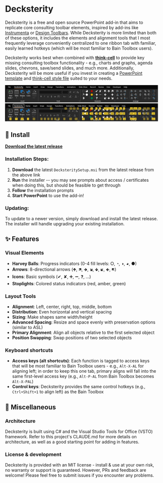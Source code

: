 # Decksterity

Decksterity is a free and open source PowerPoint add-in that aims to replicate core consulting toolbar elements, 
inspired by add-ins like [Instrumenta](https://github.com/iappyx/Instrumenta) or [Design Toolbars](https://designtoolbars.com). While Decksterity is more limited than both of these options, it includes the elements and alignment tools that I most frequently leverage conveniently centralized to one ribbon tab with familiar, easily learned hotkeys (which will be most familiar to Bain Toolbox users). 

Decksterity works best when combined with [**think-cell**](https://www.think-cell.com/en) to provide key missing consulting toolbox functionality - e.g., charts and graphs, agenda slides, chevrons, save/send slides, and much more. Additionally, Decksterity will be more useful if you invest in creating a [PowerPoint template](https://support.microsoft.com/en-us/office/create-and-save-a-powerpoint-template-ee4429ad-2a74-4100-82f7-50f8169c8aca) and [think-cell style file](https://www.think-cell.com/en/resources/manual/customization) suited to your needs. 

![Decksterity ribbon](assets/ribbon.png "Decksterity Ribbon")
![Decksterity access keys](assets/ribbon-with-keys.png "Ribbon hotkeys")

## 🚀 Install

**[Download the latest release](https://github.com/avirut/decksterity/releases/latest)**

### Installation Steps:
1. **Download** the latest `DecksteritySetup.msi` from the latest release from the above link
2. **Run** the installer -- you may see prompts about access / certificates when doing this, but should be feasible to get through
3. **Follow** the installation prompts
4. **Start PowerPoint** to use the add-in!

### Updating:
To update to a newer version, simply download and install the latest release. The installer will handle upgrading your existing installation.

## ✨ Features

### Visual Elements
- **Harvey Balls**: Progress indicators (0-4 fill levels: ⭘, ◔, ◑, ◕, ●)
- **Arrows**: 8-directional arrows (🡹, 🡽, 🡺, 🡾, 🡻, 🡿, 🡸, 🡼)
- **Icons**: Basic symbols (✔, ✘, ➕, ➖, ❓, …)
- **Stoplights**: Colored status indicators (red, amber, green)

### Layout Tools
- **Alignment**: Left, center, right, top, middle, bottom
- **Distribution**: Even horizontal and vertical spacing
- **Sizing**: Make shapes same width/height
- **Advanced Spacing**: Resize and space evenly with preservation options (similar to ASL)
- **Primary Alignment**: Align all objects relative to the first selected object
- **Position Swapping**: Swap positions of two selected objects

### Keyboard shortcuts

- **Access keys (alt shortcuts)**: Each function is tagged to access keys that will be most familiar to Bain Toolbox users - e.g., `Alt-X-AL` for aligning left; in order to keep this one tab, primary aligns will fall into the same first-level access key (e.g., `Alt-P-AL` from Bain Toolbox becomes `Alt-X-PAL`)
- **Control keys**: Decksterity provides the same control hotkeys (e.g., `Ctrl+Shift+1` to align left) as the Bain Toolbox 

## 📃 Miscellaneous

### Architecture

Decksterity is built using C# and the Visual Studio Tools for Office (VSTO) framework. Refer to this project's CLAUDE.md for more details on architecture, as well as a good starting point for adding in features.

### License & development

Decksterity is provided with an MIT license - install & use at your own risk, no warranty or support is guaranteed. However, PRs and feedback are welcome! Please feel free to submit issues if you encounter any problems.
